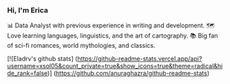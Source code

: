### Hi, I'm Erica

📊 Data Analyst with previous experience in writing and development.
🗺️ Love learning languages, linguistics, and the art of cartography.
📚 Big fan of sci-fi romances, world mythologies, and classics.

<!-- GitHub states from https://github.com/anuraghazra/github-readme-states -->
[![Eladrv's github stats] (https://github-readme-stats.vercel.app/api?username=xsol05&count_private=true&show_icons=true&theme=radical&hide_rank=false)]
(https://github.com/anuraghazra/github-readme-stats)
